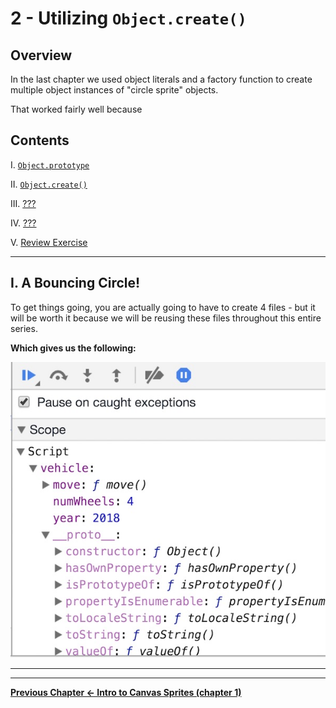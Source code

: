 # 2 - Utilizing `Object.create()`

## Overview
In the last chapter we used object literals and a factory function to create multiple object instances of "circle sprite" objects.

That worked fairly well because 


## Contents
<!--- Local Navigation --->
I. [`Object.prototype`](#section1)

II. [`Object.create()`](#section2)

III. [???](#section3)

IV. [???](#section4)

V. [Review Exercise](#section5)


<hr>

## <a id="section1">I. A Bouncing Circle!

To get things going, you are actually going to have to create 4 files - but it will be worth it because we will be reusing these files throughout this entire series.



**Which gives us the following:**

![Screenshot](_images/canvas-sprites-object-create-1.jpg)



<hr><hr>

**[Previous Chapter <- Intro to Canvas Sprites (chapter 1)](canvas-sprites-1.md)**
